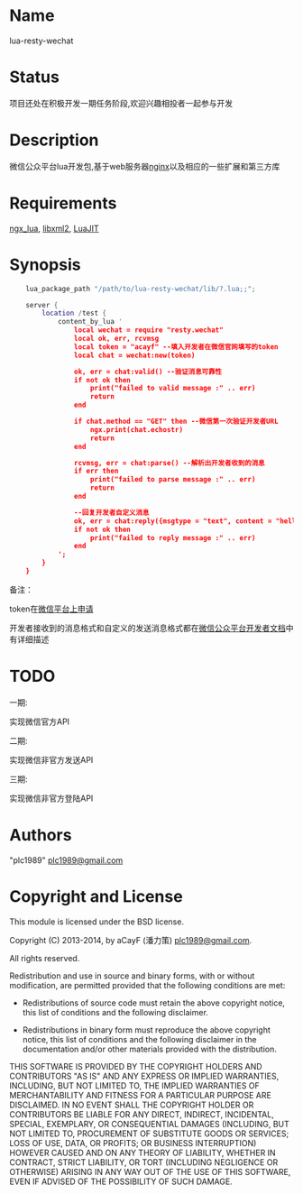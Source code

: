 Name
====

lua-resty-wechat

Status
======

项目还处在积极开发一期任务阶段,欢迎兴趣相投者一起参与开发

Description
===========

微信公众平台lua开发包,基于web服务器[nginx](http://nginx.org/)以及相应的一些扩展和第三方库

Requirements
========

[ngx_lua](https://github.com/chaoslawful/lua-nginx-module),
[libxml2](http://www.xmlsoft.org/),
[LuaJIT](http://luajit.org)

Synopsis
========

```lua
    lua_package_path "/path/to/lua-resty-wechat/lib/?.lua;;";

    server {
        location /test {
            content_by_lua '
                local wechat = require "resty.wechat"
                local ok, err, rcvmsg
                local token = "acayf" --填入开发者在微信官网填写的token
                local chat = wechat:new(token)

                ok, err = chat:valid() --验证消息可靠性
                if not ok then
                    print("failed to valid message :" .. err)
                    return
                end

                if chat.method == "GET" then --微信第一次验证开发者URL
                    ngx.print(chat.echostr)
                    return
                end

                rcvmsg, err = chat:parse() --解析出开发者收到的消息
                if err then
                    print("failed to parse message :" .. err)
                    return
                end

                --回复开发者自定义消息
                ok, err = chat:reply({msgtype = "text", content = "hello world!"})
                if not ok then
                    print("failed to reply message :" .. err)
                end
            ';
        }
    }
```
备注：

token在[微信平台上申请](http://mp.weixin.qq.com/cgi-bin/callbackprofile?type=info&t=wxm-developer-ahead&lang=zh_CN)

开发者接收到的消息格式和自定义的发送消息格式都在[微信公众平台开发者文档](http://mp.weixin.qq.com/wiki/index.php?title=%E9%A6%96%E9%A1%B5)中有详细描述

TODO
====

一期:

实现微信官方API

二期:

实现微信非官方发送API

三期:

实现微信非官方登陆API

Authors
=======

"plc1989" <plc1989@gmail.com>

Copyright and License
=====================

This module is licensed under the BSD license.

Copyright (C) 2013-2014, by aCayF (潘力策) <plc1989@gmail.com>.

All rights reserved.

Redistribution and use in source and binary forms, with or without modification, are permitted provided that the following conditions are met:

* Redistributions of source code must retain the above copyright notice, this list of conditions and the following disclaimer.

* Redistributions in binary form must reproduce the above copyright notice, this list of conditions and the following disclaimer in the documentation and/or other materials provided with the distribution.

THIS SOFTWARE IS PROVIDED BY THE COPYRIGHT HOLDERS AND CONTRIBUTORS "AS IS" AND ANY EXPRESS OR IMPLIED WARRANTIES, INCLUDING, BUT NOT LIMITED TO, THE IMPLIED WARRANTIES OF MERCHANTABILITY AND FITNESS FOR A PARTICULAR PURPOSE ARE DISCLAIMED. IN NO EVENT SHALL THE COPYRIGHT HOLDER OR CONTRIBUTORS BE LIABLE FOR ANY DIRECT, INDIRECT, INCIDENTAL, SPECIAL, EXEMPLARY, OR CONSEQUENTIAL DAMAGES (INCLUDING, BUT NOT LIMITED TO, PROCUREMENT OF SUBSTITUTE GOODS OR SERVICES; LOSS OF USE, DATA, OR PROFITS; OR BUSINESS INTERRUPTION) HOWEVER CAUSED AND ON ANY THEORY OF LIABILITY, WHETHER IN CONTRACT, STRICT LIABILITY, OR TORT (INCLUDING NEGLIGENCE OR OTHERWISE) ARISING IN ANY WAY OUT OF THE USE OF THIS SOFTWARE, EVEN IF ADVISED OF THE POSSIBILITY OF SUCH DAMAGE.

